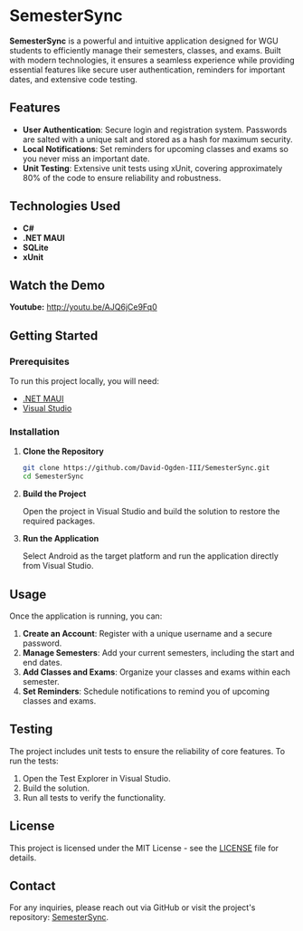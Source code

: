 # SemesterSync

**SemesterSync** is a powerful and intuitive application designed for WGU students to efficiently manage their semesters, classes, and exams. Built with modern technologies, it ensures a seamless experience while providing essential features like secure user authentication, reminders for important dates, and extensive code testing.

## Features

- **User Authentication**: Secure login and registration system. Passwords are salted with a unique salt and stored as a hash for maximum security.
- **Local Notifications**: Set reminders for upcoming classes and exams so you never miss an important date.
- **Unit Testing**: Extensive unit tests using xUnit, covering approximately 80% of the code to ensure reliability and robustness.

## Technologies Used

- **C#**
- **.NET MAUI**
- **SQLite**
- **xUnit**

## Watch the Demo

**Youtube:** http://youtu.be/AJQ6jCe9Fq0

## Getting Started

### Prerequisites

To run this project locally, you will need:

- [.NET MAUI](https://dotnet.microsoft.com/en-us/apps/maui)
- [Visual Studio](https://visualstudio.microsoft.com/)

### Installation

1. **Clone the Repository**

   ```bash
   git clone https://github.com/David-Ogden-III/SemesterSync.git
   cd SemesterSync
   ```

2. **Build the Project**

   Open the project in Visual Studio and build the solution to restore the required packages.

3. **Run the Application**

   Select Android as the target platform and run the application directly from Visual Studio.

## Usage

Once the application is running, you can:

1. **Create an Account**: Register with a unique username and a secure password.
2. **Manage Semesters**: Add your current semesters, including the start and end dates.
3. **Add Classes and Exams**: Organize your classes and exams within each semester.
4. **Set Reminders**: Schedule notifications to remind you of upcoming classes and exams.

## Testing

The project includes unit tests to ensure the reliability of core features. To run the tests:

1. Open the Test Explorer in Visual Studio.
2. Build the solution.
3. Run all tests to verify the functionality.

## License

This project is licensed under the MIT License - see the [LICENSE](LICENSE) file for details.

## Contact

For any inquiries, please reach out via GitHub or visit the project's repository: [SemesterSync](https://github.com/David-Ogden-III/SemesterSync).
